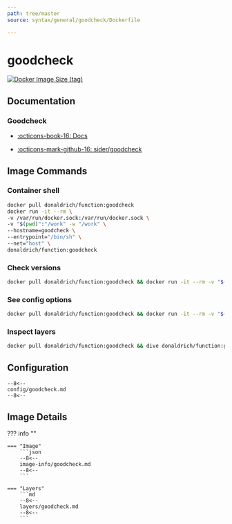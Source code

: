 ```yaml
---
path: tree/master
source: syntax/general/goodcheck/Dockerfile

---
```


# goodcheck

[![Docker Image Size (tag)](https://img.shields.io/docker/image-size/donaldrich/function/goodcheck?color=blue&label=donaldrich/function:goodcheck&logo=docker&style=flat-square)](https://hub.docker.com/r/donaldrich/function/goodcheck)

## Documentation

### Goodcheck

* [:octicons-book-16: Docs](https://sider.github.io/goodcheck)

* [:octicons-mark-github-16: sider/goodcheck](https://github.com/sider/goodcheck)

## Image Commands

### Container shell

```sh
docker pull donaldrich/function:goodcheck
docker run -it --rm \
-v /var/run/docker.sock:/var/run/docker.sock \
-v "$(pwd)":"/work" -w "/work" \
--hostname=goodcheck \
--entrypoint="/bin/sh" \
--net="host" \
donaldrich/function:goodcheck
```

### Check versions

```sh
docker pull donaldrich/function:goodcheck && docker run -it --rm -v "$(pwd):/data" -w "/data" donaldrich/function:goodcheck validate
```

### See config options

```sh
docker pull donaldrich/function:goodcheck && docker run -it --rm -v "$(pwd):/data" -w "/data" donaldrich/function:goodcheck help
```

### Inspect layers

```sh
docker pull donaldrich/function:goodcheck && dive donaldrich/function:goodcheck
```

## Configuration

```
--8<--
config/goodcheck.md
--8<--
```

## Image Details

??? info ""

    === "Image"
        ```json
        --8<--
        image-info/goodcheck.md
        --8<--
        ```

    === "Layers"
        ```md
        --8<--
        layers/goodcheck.md
        --8<--
        ```
